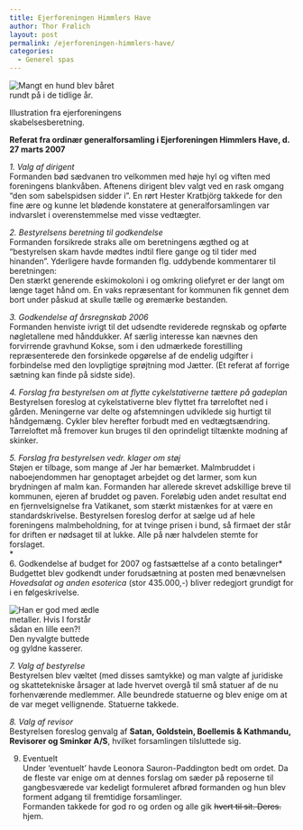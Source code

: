 ```yaml
---
title: Ejerforeningen Himmlers Have
author: Thor Frølich
layout: post
permalink: /ejerforeningen-himmlers-have/
categories:
  - Generel spas
---
```

<div class="bitImage bitRight" style="width: 207px">
  <img src="http://www.abekat.net/wp-content/images/ejerforening_01.jpg" alt="Mangt en hund blev båret rundt på i de tidlige år." /></p> <p>
    Illustration fra ejerforeningens skabelsesberetning.
  </p>
</div>

**Referat fra ordinær generalforsamling i Ejerforeningen Himmlers Have, d. 27 marts 2007**

*1. Valg af dirigent*  
Formanden bød sædvanen tro velkommen med høje hyl og viften med foreningens blankvåben. Aftenens dirigent blev valgt ved en rask omgang “den som sabelspidsen sidder i”. En rørt Hester Kratbjörg takkede for den fine ære og kunne let blødende konstatere at generalforsamlingen var indvarslet i overenstemmelse med visse vedtægter.

<!--more-->

*2. Bestyrelsens beretning til godkendelse*  
Formanden forsikrede straks alle om beretningens ægthed og at “bestyrelsen skam havde mødtes indtil flere gange og til tider med hinanden”. Yderligere havde formanden flg. uddybende kommentarer til beretningen:  
Den stærkt generende eskimokoloni i og omkring oliefyret er der langt om længe taget hånd om. En vaks repræsentant for kommunen fik gennet dem bort under påskud at skulle tælle og øremærke bestanden.

*3. Godkendelse af årsregnskab 2006*  
Formanden henviste ivrigt til det udsendte reviderede regnskab og opførte nøgletallene med hånddukker. Af særlig interesse kan nævnes den forvirrende gravhund Kokse, som i den udmærkede forestilling repræsenterede den forsinkede opgørelse af de endelig udgifter i forbindelse med den lovpligtige sprøjtning mod Jætter. (Et referat af forrige sætning kan finde på sidste side).

*4. Forslag fra bestyrelsen om at flytte cykelstativerne tættere på gadeplan*  
Bestyrelsen foreslog at cykelstativerne blev flyttet fra tørreloftet ned i gården. Meningerne var delte og afstemningen udviklede sig hurtigt til håndgemæng. Cykler blev herefter forbudt med en vedtægtsændring. Tørreloftet må fremover kun bruges til den oprindeligt tiltænkte modning af skinker.

*5. Forslag fra bestyrelsen vedr. klager om støj*  
Støjen er tilbage, som mange af Jer har bemærket. Malmbruddet i naboejendommen har genoptaget arbejdet og det larmer, som kun brydningen af malm kan. Formanden har allerede skrevet adskillige breve til kommunen, ejeren af bruddet og paven. Foreløbig uden andet resultat end en fjernvelsignelse fra Vatikanet, som stærkt mistænkes for at være en standardskrivelse. Bestyrelsen foreslog derfor at sælge ud af hele foreningens malmbeholdning, for at tvinge prisen i bund, så firmaet der står for driften er nødsaget til at lukke. Alle på nær halvdelen stemte for forslaget.  
*  
6. Godkendelse af budget for 2007 og fastsættelse af a conto betalinger*  
Budgettet blev godkendt under forudsætning at posten med benævnelsen *Hovedsalat og anden esoterica* (stor 435.000,-) bliver redegjort grundigt for i en følgeskrivelse.

<div class="bitImage bitLeft" style="width: 162px">
  <img src="http://www.abekat.net/wp-content/images/smallstatue_01.jpg" alt="Han er god med ædle metaller. Hvis I forstår sådan en lille een?!" /><br /> Den nyvalgte buttede og gyldne kasserer.
</div>

*7. Valg af bestyrelse*  
Bestyrelsen blev væltet (med disses samtykke) og man valgte af juridiske og skattetekniske årsager at lade hvervet overgå til små statuer af de nu forhenværende medlemmer. Alle beundrede statuerne og blev enige om at de var meget vellignende. Statuerne takkede.

*8. Valg af revisor*  
Bestyrelsen foreslog genvalg af **Satan, Goldstein, Boellemis & Kathmandu, Revisorer og Sminkør A/S**, hvilket forsamlingen tilsluttede sig.

9. Eventuelt  
Under ‘eventuelt’ havde Leonora Sauron-Paddington bedt om ordet. Da de fleste var enige om at dennes forslag om sæder på reposerne til gangbesværede var kedeligt formuleret afbrød formanden og hun blev forment adgang til fremtidige forsamlinger.  
Formanden takkede for god ro og orden og alle gik <strike>hvert til sit. Deres.</strike> hjem.